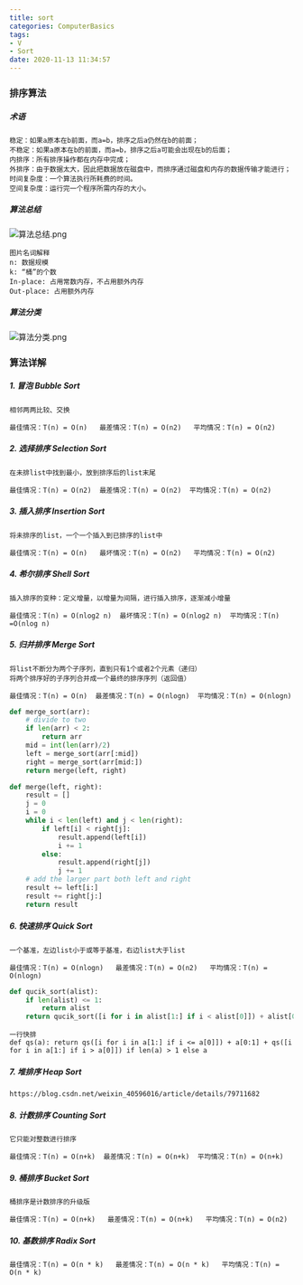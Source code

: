 ```yaml
---
title: sort
categories: ComputerBasics
tags: 
- V
- Sort
date: 2020-11-13 11:34:57
---
```


### 排序算法

##### 术语

```
稳定：如果a原本在b前面，而a=b，排序之后a仍然在b的前面；
不稳定：如果a原本在b的前面，而a=b，排序之后a可能会出现在b的后面；
内排序：所有排序操作都在内存中完成；
外排序：由于数据太大，因此把数据放在磁盘中，而排序通过磁盘和内存的数据传输才能进行；
时间复杂度：一个算法执行所耗费的时间。
空间复杂度：运行完一个程序所需内存的大小。
```

<!--more-->

##### 算法总结

![算法总结.png](https://images2017.cnblogs.com/blog/849589/201710/849589-20171015233043168-1867817869.png)

```
图片名词解释
n: 数据规模
k: “桶”的个数
In-place: 占用常数内存，不占用额外内存
Out-place: 占用额外内存
```

##### 算法分类

![算法分类.png](https://images2017.cnblogs.com/blog/849589/201710/849589-20171015233220637-1055088118.png)

### 算法详解

##### 1. 冒泡 Bubble Sort

```
相邻两两比较、交换
```

```
最佳情况：T(n) = O(n)   最差情况：T(n) = O(n2)   平均情况：T(n) = O(n2)
```

##### 2. 选择排序 Selection Sort

```
在未排list中找到最小，放到排序后的list末尾
```

```
最佳情况：T(n) = O(n2)  最差情况：T(n) = O(n2)  平均情况：T(n) = O(n2)
```

##### 3. 插入排序 Insertion Sort

```
将未排序的list，一个一个插入到已排序的list中
```

```
最佳情况：T(n) = O(n)   最坏情况：T(n) = O(n2)   平均情况：T(n) = O(n2)
```

##### 4. 希尔排序 Shell Sort

```
插入排序的变种：定义增量，以增量为间隔，进行插入排序，逐渐减小增量
```

```
最佳情况：T(n) = O(nlog2 n)  最坏情况：T(n) = O(nlog2 n)  平均情况：T(n) =O(nlog n)
```

##### 5. 归并排序 Merge Sort

```
将list不断分为两个子序列，直到只有1个或者2个元素（递归）
将两个排序好的子序列合并成一个最终的排序序列（返回值）
```

```
最佳情况：T(n) = O(n)  最差情况：T(n) = O(nlogn)  平均情况：T(n) = O(nlogn)
```

```python
def merge_sort(arr):
    # divide to two
    if len(arr) < 2:
        return arr
    mid = int(len(arr)/2)
    left = merge_sort(arr[:mid])
    right = merge_sort(arr[mid:])
    return merge(left, right)

def merge(left, right):
    result = []
    j = 0
    i = 0
    while i < len(left) and j < len(right):
        if left[i] < right[j]:
            result.append(left[i])
            i += 1
        else:
            result.append(right[j])
            j += 1
    # add the larger part both left and right
    result += left[i:]
    result += right[j:]
    return result
```

##### 6. 快速排序 Quick Sort

```
一个基准，左边list小于或等于基准，右边list大于list
```

```
最佳情况：T(n) = O(nlogn)   最差情况：T(n) = O(n2)   平均情况：T(n) = O(nlogn)
```

```python
def qucik_sort(alist):
    if len(alist) <= 1:
        return alist
    return qucik_sort([i for i in alist[1:] if i < alist[0]]) + alist[0:1] + qucik_sort([i for i in alist[1:] if i >= alist[0]])
```

```
一行快排
def qs(a): return qs([i for i in a[1:] if i <= a[0]]) + a[0:1] + qs([i for i in a[1:] if i > a[0]]) if len(a) > 1 else a
```

##### 7. 堆排序 Heap Sort

```
https://blog.csdn.net/weixin_40596016/article/details/79711682
```

##### 8. 计数排序 Counting Sort

```
它只能对整数进行排序
```

```
最佳情况：T(n) = O(n+k)  最差情况：T(n) = O(n+k)  平均情况：T(n) = O(n+k)
```

##### 9. 桶排序 Bucket Sort

```
桶排序是计数排序的升级版
```

```
最佳情况：T(n) = O(n+k)   最差情况：T(n) = O(n+k)   平均情况：T(n) = O(n2)
```

##### 10. 基数排序 Radix Sort

```
最佳情况：T(n) = O(n * k)   最差情况：T(n) = O(n * k)   平均情况：T(n) = O(n * k)
```

